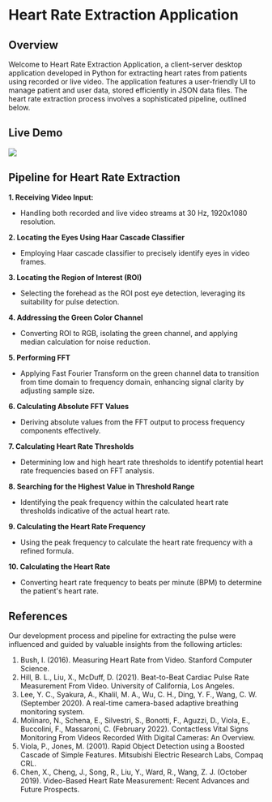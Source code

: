 # Heart Rate Extraction Application

## Overview
Welcome to Heart Rate Extraction Application, a client-server desktop application developed in Python for extracting heart rates from patients using recorded or live video. The application features a user-friendly UI to manage patient and user data, stored efficiently in JSON data files. The heart rate extraction process involves a sophisticated pipeline, outlined below.

## Live Demo
![](https://github.com/shimonr111/Heart-Rate-Extraction-App/tree/master/Documents/Live%20Demo/Extract_HR_App_Live_Demo.gif)

## Pipeline for Heart Rate Extraction
**1. Receiving Video Input:**
- Handling both recorded and live video streams at 30 Hz, 1920x1080 resolution.

**2. Locating the Eyes Using Haar Cascade Classifier**
- Employing Haar cascade classifier to precisely identify eyes in video frames.

**3. Locating the Region of Interest (ROI)**
- Selecting the forehead as the ROI post eye detection, leveraging its suitability for pulse detection.

**4. Addressing the Green Color Channel**
- Converting ROI to RGB, isolating the green channel, and applying median calculation for noise reduction.

**5. Performing FFT**
- Applying Fast Fourier Transform on the green channel data to transition from time domain to frequency domain, enhancing signal clarity by adjusting sample size.

**6. Calculating Absolute FFT Values**
- Deriving absolute values from the FFT output to process frequency components effectively.

**7. Calculating Heart Rate Thresholds**
- Determining low and high heart rate thresholds to identify potential heart rate frequencies based on FFT analysis.

**8. Searching for the Highest Value in Threshold Range**
- Identifying the peak frequency within the calculated heart rate thresholds indicative of the actual heart rate.

**9. Calculating the Heart Rate Frequency**
- Using the peak frequency to calculate the heart rate frequency with a refined formula.

**10. Calculating the Heart Rate**
- Converting heart rate frequency to beats per minute (BPM) to determine the patient's heart rate.
   
## References
Our development process and pipeline for extracting the pulse were influenced and guided by valuable insights from the following articles:

1.	Bush, I. (2016). Measuring Heart Rate from Video. Stanford Computer Science.
2.	Hill, B. L., Liu, X., McDuff, D. (2021). Beat-to-Beat Cardiac Pulse Rate Measurement From Video. University of California, Los Angeles.
3.	Lee, Y. C., Syakura, A., Khalil, M. A., Wu, C. H., Ding, Y. F., Wang, C. W. (September 2020). A real-time camera-based adaptive breathing monitoring system.
4.	Molinaro, N., Schena, E., Silvestri, S., Bonotti, F., Aguzzi, D., Viola, E., Buccolini, F., Massaroni, C. (February 2022). Contactless Vital Signs Monitoring From Videos Recorded With Digital Cameras: An Overview.
5.	Viola, P., Jones, M. (2001). Rapid Object Detection using a Boosted Cascade of Simple Features. Mitsubishi Electric Research Labs, Compaq CRL.
6.	Chen, X., Cheng, J., Song, R., Liu, Y., Ward, R., Wang, Z. J. (October 2019). Video-Based Heart Rate Measurement: Recent Advances and Future Prospects.
